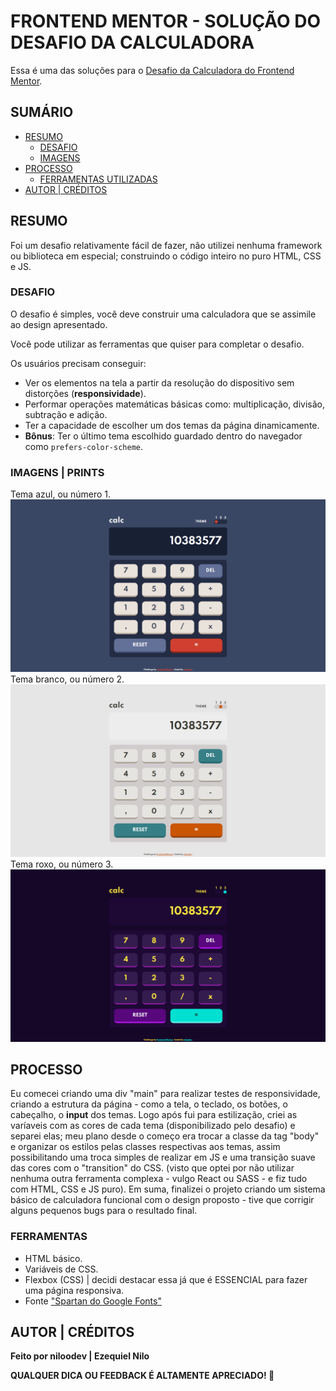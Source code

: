 # FRONTEND MENTOR - SOLUÇÃO DO DESAFIO DA CALCULADORA

Essa é uma das soluções para o [Desafio da Calculadora do Frontend Mentor](https://www.frontendmentor.io/challenges/calculator-app-9lteq5N29).

## SUMÁRIO

- [RESUMO](#overview)
  - [DESAFIO](#the-challenge)
  - [IMAGENS](#screenshot)
- [PROCESSO](#my-process)
  - [FERRAMENTAS UTILIZADAS](#built-with)
- [AUTOR | CRÉDITOS](#author)

## RESUMO
Foi um desafio relativamente fácil de fazer, não utilizei nenhuma framework ou biblioteca em especial; construindo o código inteiro no puro HTML, CSS e JS.

### DESAFIO

O desafio é simples, você deve construir uma calculadora que se assimile ao design apresentado.

Você pode utilizar as ferramentas que quiser para completar o desafio.

Os usuários precisam conseguir:

- Ver os elementos na tela a partir da resolução do dispositivo sem distorções (**responsividade**).
- Performar operações matemáticas básicas como: multiplicação, divisão, subtração e adição.
- Ter a capacidade de escolher um dos temas da página dinamicamente.
- **Bônus**: Ter o último tema escolhido guardado dentro do navegador como `prefers-color-scheme`.

### IMAGENS | PRINTS

Tema azul, ou número 1.
![](./screenshots/desktop_blue.png)
Tema branco, ou número 2.
![](./screenshots/desktop_white.png)
Tema roxo, ou número 3.
![](./screenshots/desktop_purple.png)

## PROCESSO
Eu comecei criando uma div "main" para realizar testes de responsividade, criando a estrutura da página - como a tela, o teclado, os botões, o cabeçalho, o **input** dos temas.
Logo após fui para estilização, criei as varíaveis com as cores de cada tema (disponibilizado pelo desafio) e separei elas; meu plano desde o começo era trocar a classe da tag "body" e organizar os estilos pelas classes respectivas aos temas, assim possibilitando uma troca simples de realizar em JS e uma transição suave das cores com o "transition" do CSS. (visto que optei por não utilizar nenhuma outra ferramenta complexa - vulgo React ou SASS - e fiz tudo com HTML, CSS e JS puro).
Em suma, finalizei o projeto criando um sistema básico de calculadora funcional com o design proposto - tive que corrigir alguns pequenos bugs para o resultado final.

### FERRAMENTAS

- HTML básico.
- Variáveis de CSS.
- Flexbox (CSS) | decidi destacar essa já que é ESSENCIAL para fazer uma página responsiva.
- Fonte ["Spartan do Google Fonts"](https://fonts.googleapis.com/css2?family=Spartan:wght@700&display=swap)

## AUTOR | CRÉDITOS
**Feito por niloodev | Ezequiel Nilo**

**QUALQUER DICA OU FEEDBACK É ALTAMENTE APRECIADO! 🐸**